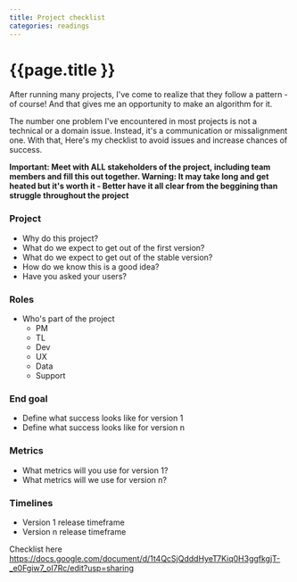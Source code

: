 ```yaml
---
title: Project checklist
categories: readings
---
```


# {{page.title }}

After running many projects, I've come to realize that they follow a pattern - of course! And that gives me an opportunity to make an algorithm for it.

The number one problem I've encountered in most projects is not a technical or a domain issue. Instead, it's a communication or missalignment one. With that, Here's my checklist to avoid issues and increase chances of success.

**Important: Meet with ALL stakeholders of the project, including team members and fill this out together. Warning: It may take long and get heated but it's worth it - Better have it all clear from the beggining than struggle throughout the project**

### Project

* Why do this project?
* What do we expect to get out of the first version?
* What do we expect to get out of the stable version?
* How do we know this is a good idea?
* Have you asked your users?

### Roles

* Who's part of the project
  * PM
  * TL
  * Dev
  * UX
  * Data
  * Support

### End goal

* Define what success looks like for version 1
* Define what success looks like for version n

### Metrics

* What metrics will you use for version 1?
* What metrics will we use for version n?

### Timelines

* Version 1 release timeframe
* Version n release timeframe

Checklist here https://docs.google.com/document/d/1t4QcSjQdddHyeT7Kiq0H3ggfkgjT-_e0Fgiw7_oI7Rc/edit?usp=sharing
